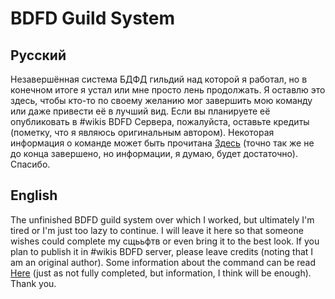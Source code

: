 # BDFD Guild System
## Русский
Незавершённая система БДФД гильдий над которой я работал, но в конечном итоге я устал или мне просто лень продолжать. Я оставлю это здесь, чтобы кто-то по своему желанию мог завершить мою команду или даже привести её в лучший вид. Если вы планируете её опубликовать в #wikis BDFD Сервера, пожалуйста, оставьте кредиты (пометку, что я являюсь оригинальным автором). Некоторая информация о команде может быть прочитана [Здесь](https://sugar-roadrunner-8d0.notion.site/Guild-system-34c920d94cc64f759788d43f681b4bfc) (точно так же не до конца завершено, но информации, я думаю, будет достаточно). Спасибо.
## English
The unfinished BDFD guild system over which I worked, but ultimately I'm tired or I'm just too lazy to continue. I will leave it here so that someone wishes could complete my сщььфтв or even bring it to the best look. If you plan to publish it in #wikis BDFD server, please leave credits (noting that I am an original author). Some information about the command can be read [Here](https://sugar-roadrunner-8d0.notion.site/Guild-system-34c920d94cc64f759788d43f681b4bfc) (just as not fully completed, but information, I think will be enough). Thank you.

